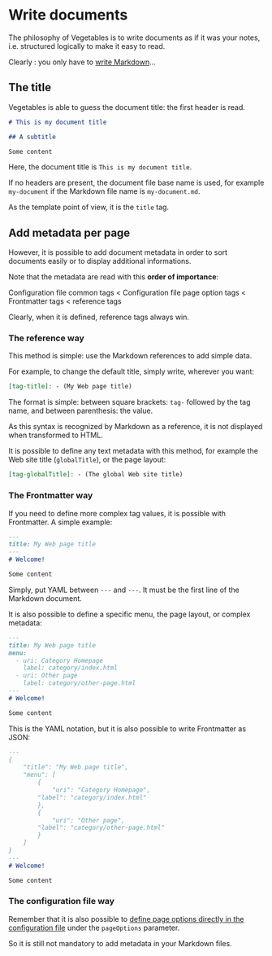 # Write documents

The philosophy of Vegetables is to write documents as if it was your notes, i.e. structured logically to make it easy to read.

Clearly : you only have to [write Markdown](https://github.com/adam-p/markdown-here/wiki/Markdown-Cheatsheet)...

## The title

Vegetables is able to guess the document title: the first header is read.

```markdown
# This is my document title

## A subtitle

Some content
```

Here, the document title is `This is my document title`.

If no headers are present, the document file base name is used, for example `my-document` if the Markdown file name is `my-document.md`.

As the template point of view, it is the `title` tag.

## Add metadata per page

However, it is possible to add document metadata in order to sort documents easily or to display additional informations.

Note that the metadata are read with this **order of importance**:

Configuration file common tags < Configuration file page option tags < Frontmatter tags < reference tags

Clearly, when it is defined, reference tags always win.

### The reference way

This method is simple: use the Markdown references to add simple data.

For example, to change the default title, simply write, wherever you want:

```markdown
[tag-title]: - (My Web page title)
```

The format is simple: between square brackets: `tag-` followed by the tag name, and between parenthesis: the value.

As this syntax is recognized by Markdown as a reference, it is not displayed when transformed to HTML.

It is possible to define any text metadata with this method, for example the Web site title (`globalTitle`), or the page layout:

```markdown
[tag-globalTitle]: - (The global Web site title)
```

### The Frontmatter way

If you need to define more complex tag values, it is possible with Frontmatter. A simple example:

```markdown
---
title: My Web page title
---
# Welcome!

Some content
```

Simply, put YAML between `---` and `---`. It must be the first line of the Markdown document.

It is also possible to define a specific menu, the page layout, or complex metadata:

```markdown
---
title: My Web page title
menu:
  - uri: Category Homepage
    label: category/index.html
  - uri: Other page
    label: category/other-page.html
---
# Welcome!

Some content
```

This is the YAML notation, but it is also possible to write Frontmatter as JSON:


```markdown
---
{
	"title": "My Web page title",
	"menu": [
		{
			"uri": "Category Homepage",
    	"label": "category/index.html"
		},
		{
			"uri": "Other page",
    	"label": "category/other-page.html"
		}
	]
}
---
# Welcome!

Some content
```

### The configuration file way

Remember that it is also possible to [define page options directly in the configuration file](configuration.md) under the `pageOptions` parameter.

So it is still not mandatory to add metadata in your Markdown files.